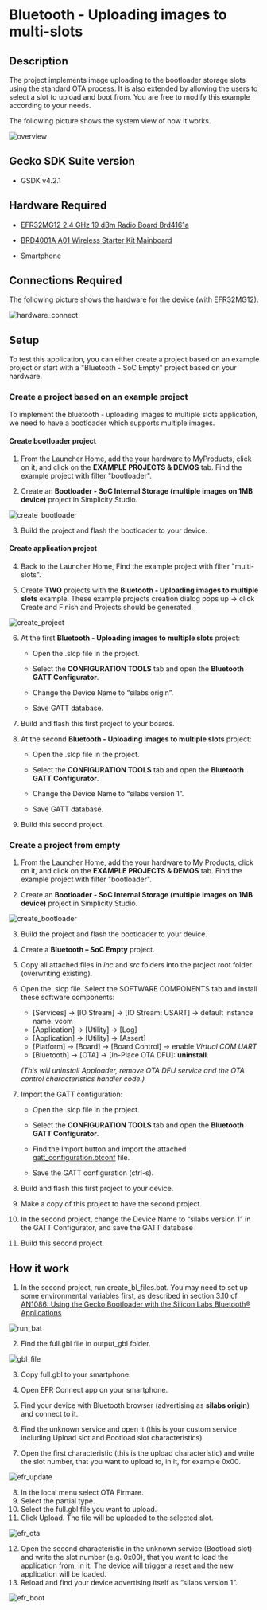 # Bluetooth - Uploading images to multi-slots #

## Description ##

The project implements image uploading to the bootloader storage slots using the standard OTA process. It is also extended by allowing the users to select a slot to upload and boot from. You are free to modify this example according to your needs.

The following picture shows the system view of how it works.

![overview](images/overview.png)

## Gecko SDK Suite version ##

- GSDK v4.2.1

## Hardware Required ##

- [EFR32MG12 2.4 GHz 19 dBm Radio Board Brd4161a](https://www.silabs.com/documents/public/reference-manuals/brd4161a-rm.pdf)

- [BRD4001A A01 Wireless Starter Kit Mainboard](https://www.silabs.com/documents/public/schematic-files/BRD4001A-A01-schematic.pdf)

- Smartphone

## Connections Required ##

The following picture shows the hardware for the device (with EFR32MG12).

![hardware_connect](images/hardware_connect.png)

## Setup ##

To test this application, you can either create a project based on an example project or start with a "Bluetooth - SoC Empty" project based on your hardware.

### Create a project based on an example project ###

To implement the bluetooth - uploading images to multiple slots application, we need to have a bootloader which supports multiple images.

#### Create bootloader project ###
1. From the Launcher Home, add the your hardware to MyProducts, click on it, and click on the **EXAMPLE PROJECTS & DEMOS** tab. Find the example project with filter "bootloader".

2. Create an **Bootloader - SoC Internal Storage (multiple images on 1MB device)** project in Simplicity Studio.

![create_bootloader](images/create_bootloader.png)

3. Build the project and flash the bootloader to your device.

#### Create application project ###

4. Back to the Launcher Home, Find the example project with filter "multi-slots".

5. Create **TWO** projects with the **Bluetooth - Uploading images to multiple slots** example. These example projects creation dialog pops up -> click Create and Finish and Projects should be generated.

![create_project](images/create_project.png)

6. At the first **Bluetooth - Uploading images to multiple slots** project:
    - Open the .slcp file in the project.

    - Select the **CONFIGURATION TOOLS** tab and open the **Bluetooth GATT Configurator**.

    - Change the Device Name to “silabs origin”.

    - Save GATT database.

7. Build and flash this first project to your boards.

8. At the second **Bluetooth - Uploading images to multiple slots** project:

    - Open the .slcp file in the project.

    - Select the **CONFIGURATION TOOLS** tab and open the **Bluetooth GATT Configurator**.

    - Change the Device Name to “silabs version 1”.

    - Save GATT database.

9. Build this second project.

### Create a project from empty ###

1. From the Launcher Home, add the your hardware to My Products, click on it, and click on the **EXAMPLE PROJECTS & DEMOS** tab. Find the example project with filter "bootloader".

2. Create an **Bootloader - SoC Internal Storage (multiple images on 1MB device)** project in Simplicity Studio.

![create_bootloader](images/create_bootloader.png)

3. Build the project and flash the bootloader to your device.

4. Create a **Bluetooth – SoC Empty** project.

5. Copy all attached files in *inc* and *src* folders into the project root folder (overwriting existing).

6. Open the .slcp file. Select the SOFTWARE COMPONENTS tab and install these software components:

    - [Services] → [IO Stream] → [IO Stream: USART] → default instance name: vcom
    - [Application] → [Utility] → [Log]
    - [Application] → [Utility] → [Assert]
    - [Platform] → [Board] → [Board Control] → enable *Virtual COM UART*
   - [Bluetooth] → [OTA] → [In-Place OTA DFU]: **uninstall**.

   *(This will uninstall Apploader, remove OTA DFU service and the OTA control characteristics handler code.)*

7. Import the GATT configuration:

    - Open the .slcp file in the project.

    - Select the **CONFIGURATION TOOLS** tab and open the **Bluetooth GATT Configurator**.
    
    - Find the Import button and import the attached [gatt_configuration.btconf](config/btconf/gatt_configuration.btconf) file.

    - Save the GATT configuration (ctrl-s).

8. Build and flash this first project to your device.

9. Make a copy of this project to have the second project.

10. In the second project, change the Device Name to “silabs version 1” in the GATT Configurator, and save the GATT database

11. Build this second project.

## How it work

1. In the second project, run create_bl_files.bat. You may need to set up some environmental variables first, as described in section 3.10 of [AN1086: Using the Gecko Bootloader with the Silicon Labs Bluetooth® Applications](https://www.silabs.com/documents/public/application-notes/an1086-gecko-bootloader-bluetooth.pdf)

![run_bat](images/run_bat.png)

2. Find the full.gbl file in output_gbl folder.

![gbl_file](images/gbl_file.png)

3. Copy full.gbl to your smartphone.
4. Open EFR Connect app on your smartphone.
5. Find your device with Bluetooth browser (advertising as **silabs origin**) and connect to it.
6. Find the unknown service and open it (this is your custom service including Upload slot and Bootload slot characteristics).

7. Open the first characteristic (this is the upload characteristic) and write the slot number, that you want to upload to, in it, for example 0x00.

![efr_update](images/efr_update.png)

8. In the local menu select OTA Firmare.
9. Select the partial type.
10. Select the full.gbl file you want to upload.
11. Click Upload. The file will be uploaded to the selected slot.

![efr_ota](images/efr_ota.png)

12. Open the second characteristic in the unknown service (Bootload slot) and write the slot number (e.g. 0x00), that you want to load the application from, in it. The device will trigger a reset and the new application will be loaded.
13. Reload and find your device advertising itself as “silabs version 1”.

![efr_boot](images/efr_boot.png)
